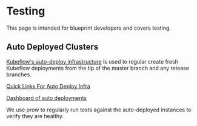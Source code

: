 # Testing 

This page is intended for blueprint developers and covers testing.

## Auto Deployed Clusters

[Kubeflow's auto-deploy infrastructure](https://github.com/kubeflow/testing/tree/master/test-infra/auto-deploy)
is used to regular create fresh Kubeflow deployments from the tip of the master branch
and any release branches.

[Quick Links For Auto Deploy Infra](https://github.com/kubeflow/testing/tree/master/test-infra/auto-deploy#quick-links)

[Dashboard of auto deployments](https://kf-ci-v1.endpoints.kubeflow-ci.cloud.goog/auto_deploy/)

We use prow to regularly run tests against the auto-deployed instances to verify they are healthy.
